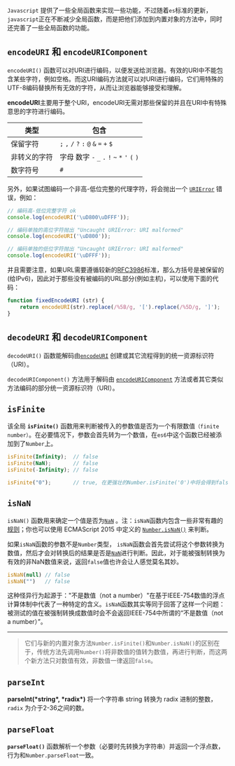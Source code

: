 `Javascript` 提供了一些全局函数来实现一些功能，不过随着`es`标准的更新，`javascript`正在不断减少全局函数，而是把他们添加到内置对象的方法中，同时还完善了一些全局函数的功能。

## `encodeURI` 和 `encodeURIComponent`

`encodeURI()` 函数可以对URI进行编码，以便发送给浏览器。有效的URI中不能包含某些字符，例如空格。而这URI编码方法就可以对URI进行编码，它们用特殊的UTF-8编码替换所有无效的字符，从而让浏览器能够接受和理解。

**encodeURI**主要用于整个URI，encodeURI无需对那些保留的并且在URI中有特殊意思的字符进行编码。

| 类型         | 包含                                          |
| ------------ | --------------------------------------------- |
| 保留字符     | `;` `,` `/` `?` `:` `@` `&` `=` `+` `$`       |
| 非转义的字符 | 字母 数字 `-` `_` `.` `!` `~` `*` `'` `(` `)` |
| 数字符号     | `#`                                           |

另外，如果试图编码一个非高-低位完整的代理字符，将会抛出一个 [`URIError`](https://developer.mozilla.org/zh-CN/docs/Web/JavaScript/Reference/Global_Objects/URIError) 错误，例如：

```js
// 编码高-低位完整字符 ok
console.log(encodeURI('\uD800\uDFFF'));

// 编码单独的高位字符抛出 "Uncaught URIError: URI malformed"
console.log(encodeURI('\uD800'));

// 编码单独的低位字符抛出 "Uncaught URIError: URI malformed"
console.log(encodeURI('\uDFFF'));
```

并且需要注意，如果URL需要遵循较新的[RFC3986](http://tools.ietf.org/html/rfc3986)标准，那么方括号是被保留的(给IPv6)，因此对于那些没有被编码的URL部分(例如主机)，可以使用下面的代码：

```js
function fixedEncodeURI (str) {
    return encodeURI(str).replace(/%5B/g, '[').replace(/%5D/g, ']');
}
```

## `decodeURI` 和 `decodeURIComponent`

`decodeURI()` 函数能解码由[`encodeURI`](https://developer.mozilla.org/zh-CN/docs/Web/JavaScript/Reference/Global_Objects/encodeURI) 创建或其它流程得到的统一资源标识符（URI）。

`decodeURIComponent()` 方法用于解码由 [`encodeURIComponent`](https://developer.mozilla.org/zh-CN/docs/Web/JavaScript/Reference/Global_Objects/encodeURIComponent) 方法或者其它类似方法编码的部分统一资源标识符（URI）。



## `isFinite`

该全局 **`isFinite()`** 函数用来判断被传入的参数值是否为一个有限数值`（finite number）`。在必要情况下，参数会首先转为一个数值，在`es6`中这个函数已经被添加到了`Number`上。

```js
isFinite(Infinity);  // false
isFinite(NaN);       // false
isFinite(-Infinity); // false

isFinite("0");       // true, 在更强壮的Number.isFinite('0')中将会得到false
```

## `isNaN`

`isNaN()` 函数用来确定一个值是否为[`NaN`](https://developer.mozilla.org/zh-CN/docs/Web/JavaScript/Reference/Global_Objects/NaN) 。注：`isNaN`函数内包含一些非常有趣的[规则](https://developer.mozilla.org/zh-CN/docs/Web/JavaScript/Reference/Global_Objects/isNaN#Description)；你也可以使用 ECMAScript 2015 中定义的 [`Number.isNaN()`](https://developer.mozilla.org/zh-CN/docs/Web/JavaScript/Reference/Global_Objects/Number/isNaN) 来判断。

如果`isNaN`函数的参数不是`Number`类型， `isNaN`函数会首先尝试将这个参数转换为数值，然后才会对转换后的结果是否是[`NaN`](https://developer.mozilla.org/zh-CN/docs/Web/JavaScript/Reference/Global_Objects/NaN)进行判断。因此，对于能被强制转换为有效的非NaN数值来说，返回`false`值也许会让人感觉莫名其妙。

```js
isNaN(null)	// false
isNaN("")	// false
```

这种怪异行为起源于："不是数值（not a number）"在基于IEEE-754数值的浮点计算体制中代表了一种特定的含义。`isNaN`函数其实等同于回答了这样一个问题：被测试的值在被强制转换成数值时会不会返回IEEE-754中所谓的“不是数值（not a number）”。

------

> 它们与新的内置对象方法`Number.isFinite()`和`Number.isNaN()`的区别在于，传统方法先调用`Number()`将非数值的值转为数值，再进行判断，而这两个新方法只对数值有效，非数值一律返回`false`。

## `parseInt`

**parseInt(\*string\*, \*radix\*)**  将一个字符串 string 转换为 radix 进制的整数， `radix` 为介于2-36之间的数。

## `parseFloat`

**`parseFloat()`** 函数解析一个参数（必要时先转换为字符串）并返回一个浮点数，行为和`Number.parseFloat`一致。

